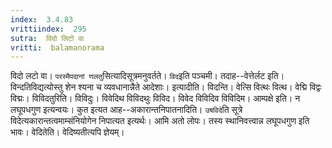 ```yaml
---
index:  3.4.83
vrittiindex:  295
sutra:  विदो लिटो वा
vritti:  balamanorama 
---
```


विदो लटो वा। `परस्मैपदानां णलतु`सित्यादिसूत्रमनुवर्तते। `विद`इति पञ्चमी। तदाह--वेत्तेर्लट इति। विन्दतिविद्यत्योस्तु शेन श्यना च व्यवधानान्नैते आदेशाः। इत्यादीति। विदन्ति। वेत्सि वित्थः वित्थ। वेद्मि विद्वः विद्मः। विविदतुरिति। विविदुः। विवेदिथ विविदथुः विविद। विवेद विविदिव विविदिम। आम्पक्षे इति। न लघूपधगुण इत्यन्वयः। कुत इत्यत आह--अकारान्तनिपातनादिति। `उषविदे`ति सूत्रे विदेत्यकारान्तत्वमाम्संनियोगेन निपात्यत इत्यर्थः। आमि अतो लोपः। तस्य स्थानिवत्त्वान्न लघूपधगुण इति भावः। वेदितेति। वेदिष्यतीत्यपि ज्ञेयम्। 

